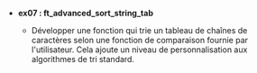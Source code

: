 - **ex07 : ft_advanced_sort_string_tab**

  - Développer une fonction qui trie un tableau de chaînes de caractères selon une fonction de comparaison fournie par l'utilisateur. Cela ajoute un niveau de personnalisation aux algorithmes de tri standard.
